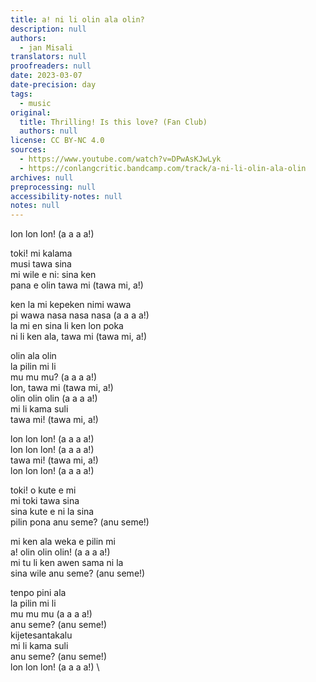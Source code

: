 ```yaml
---
title: a! ni li olin ala olin?
description: null
authors:
  - jan Misali
translators: null
proofreaders: null
date: 2023-03-07
date-precision: day
tags:
  - music
original:
  title: Thrilling! Is this love? (Fan Club)
  authors: null
license: CC BY-NC 4.0
sources:
  - https://www.youtube.com/watch?v=DPwAsKJwLyk
  - https://conlangcritic.bandcamp.com/track/a-ni-li-olin-ala-olin
archives: null
preprocessing: null
accessibility-notes: null
notes: null
---
```


lon lon lon! (a a a a!)

toki! mi kalama  \
musi tawa sina  \
mi wile e ni: sina ken  \
pana e olin tawa mi (tawa mi, a!)

ken la mi kepeken nimi wawa  \
pi wawa nasa nasa nasa (a a a a!)  \
la mi en sina li ken lon poka  \
ni li ken ala, tawa mi (tawa mi, a!)

olin ala olin  \
la pilin mi li  \
mu mu mu? (a a a a!)  \
lon, tawa mi (tawa mi, a!)  \
olin olin olin (a a a a!)  \
mi li kama suli  \
tawa mi! (tawa mi, a!)

lon lon lon! (a a a a!)  \
lon lon lon! (a a a a!)  \
tawa mi! (tawa mi, a!)  \
lon lon lon! (a a a a!)

toki! o kute e mi  \
mi toki tawa sina  \
sina kute e ni la sina  \
pilin pona anu seme? (anu seme!)

mi ken ala weka e pilin mi  \
a! olin olin olin! (a a a a!)  \
mi tu li ken awen sama ni la  \
sina wile anu seme? (anu seme!)

tenpo pini ala  \
la pilin mi li  \
mu mu mu (a a a a!)  \
anu seme? (anu seme!)  \
kijetesantakalu  \
mi li kama suli  \
anu seme? (anu seme!)  \
lon lon lon! (a a a a!)  \
